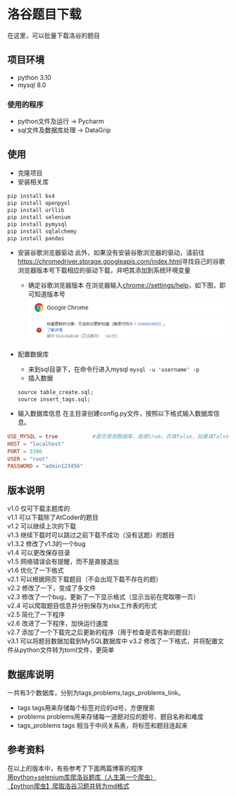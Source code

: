 # 洛谷题目下载

在这里，可以批量下载洛谷的题目

## 项目环境

* python 3.10
* mysql 8.0

### 使用的程序

* python文件及运行 -> Pycharm
* sql文件及数据库处理 -> DataGrip

## 使用

* 克隆项目
* 安装相关库

```commandline
pip install bs4
pip install openpyxl
pip install urllib
pip install selenium
pip install pymysql
pip install sqlalchemy
pip install pandas
```

* 安装谷歌浏览器驱动
  此外，如果没有安装谷歌浏览器的驱动，请前往<https://chromedriver.storage.googleapis.com/index.html>寻找自己的谷歌浏览器版本号下载相应的驱动下载，并吧其添加到系统环境变量
	* 确定谷歌浏览器版本
	  在浏览器输入<chrome://settings/help>，如下图，即可知道版本号
	  ![Google Chrome版本](image.png)

* 配置数据库
	* 来到sql目录下，在命令行进入mysql
	  `mysql -u 'username' -p`
	* 插入数据

  ```mysql
  source table_create.sql;
  source insert_tags.sql;
  ```

* 输入数据库信息
  在主目录创建config.py文件，按照以下格式输入数据库信息。

```toml
USE_MYSQL = true           #是否使用数据库，是填true，否填false，如果填false，后面可不填
HOST = "localhost"
PORT = 3306
USER = "root"
PASSWORD = "admin123456"

```

## 版本说明

v1.0 仅可下载主题库的  
v1.1 可以下载除了AtCoder的题目  
v1.2 可以继续上次的下载  
v1.3 继续下载时可以跳过之前下载不成功（没有这题）的题目  
v1.3.2 修改了v1.3的一个bug  
v1.4 可以更改保存目录  
v1.5 网络错误会有提醒，而不是直接退出  
v1.6 优化了一下格式  
v2.1 可以根据网页下载题目（不会出现下载不存在的题）  
v2.2 修改了一下，变成了多文件  
v2.3 修改了一个bug，更新了一下显示格式（显示当前在爬取哪一页）  
v2.4 可以爬取题目信息并分别保存为xlsx工作表的形式  
v2.5 简化了一下程序  
v2.6 改进了一下程序，加快运行速度  
v2.7 添加了一个下载完之后更新的程序（用于检查是否有新的题目）  
v3.1 可以将题目数据加载到MySQL数据库中
v3.2 修改了一下格式，并将配置文件从python文件转为toml文件，更简单

## 数据库说明

一共有3个数据库，分别为tags,problems,tags_problems_link。

* tags tags用来存储每个标签对应的id号，方便搜索
* problems problems用来存储每一道题对应的题号、题目名称和难度
* tags_problems tags 相当于中间关系表，将标签和题目连起来

## 参考资料

在以上的版本中，有些参考了下面两篇博客的程序  
[用python+selenium库爬洛谷题库（人生第一个爬虫）](https://blog.csdn.net/CrazyGuo2000/article/details/105598844)  
[【python爬虫】爬取洛谷习题并转为md格式](https://blog.csdn.net/qq_38243831/article/details/108909442)  
